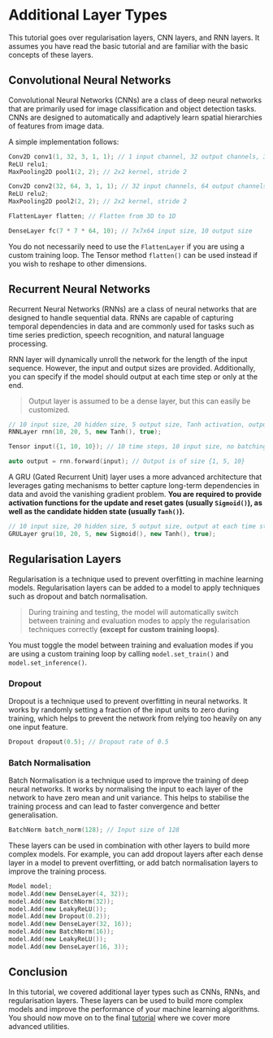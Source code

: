 # Additional Layer Types

This tutorial goes over regularisation layers, CNN layers, and RNN layers. It assumes you have read the basic tutorial and are familiar with the basic concepts of these layers.

## Convolutional Neural Networks

Convolutional Neural Networks (CNNs) are a class of deep neural networks that are primarily used for image classification and object detection tasks. CNNs are designed to automatically and adaptively learn spatial hierarchies of features from image data.

A simple implementation follows:

```cpp
Conv2D conv1(1, 32, 3, 1, 1); // 1 input channel, 32 output channels, 3x3 kernel, stride 1, padding 1
ReLU relu1;
MaxPooling2D pool1(2, 2); // 2x2 kernel, stride 2

Conv2D conv2(32, 64, 3, 1, 1); // 32 input channels, 64 output channels, 3x3 kernel, stride 1, padding 1
ReLU relu2;
MaxPooling2D pool2(2, 2); // 2x2 kernel, stride 2

FlattenLayer flatten; // Flatten from 3D to 1D

DenseLayer fc(7 * 7 * 64, 10); // 7x7x64 input size, 10 output size
```

You do not necessarily need to use the `FlattenLayer` if you are using a custom training loop. The Tensor method `flatten()` can be used instead if you wish to reshape to other dimensions.

## Recurrent Neural Networks

Recurrent Neural Networks (RNNs) are a class of neural networks that are designed to handle sequential data. RNNs are capable of capturing temporal dependencies in data and are commonly used for tasks such as time series prediction, speech recognition, and natural language processing.

RNN layer will dynamically unroll the network for the length of the input sequence. However, the input and output sizes are provided. Additionally, you can specify if the model should output at each time step or only at the end.

> Output layer is assumed to be a dense layer, but this can easily be customized.

```cpp
// 10 input size, 20 hidden size, 5 output size, Tanh activation, output at each time step
RNNLayer rnn(10, 20, 5, new Tanh(), true);

Tensor input({1, 10, 10}); // 10 time steps, 10 input size, no batching

auto output = rnn.forward(input); // Output is of size {1, 5, 10}
```

A GRU (Gated Recurrent Unit) layer uses a more advanced architecture that leverages gating mechanisms to better capture long-term dependencies in data and avoid the vanishing gradient problem. **You are required to provide activation functions for the update and reset gates (usually `Sigmoid()`), as well as the candidate hidden state (usually `Tanh()`).**

```cpp
// 10 input size, 20 hidden size, 5 output size, output at each time step
GRULayer gru(10, 20, 5, new Sigmoid(), new Tanh(), true);
```

## Regularisation Layers

Regularisation is a technique used to prevent overfitting in machine learning models. Regularisation layers can be added to a model to apply techniques such as dropout and batch normalisation.

> During training and testing, the model will automatically switch between training and evaluation modes to apply the regularisation techniques correctly **(except for custom training loops)**.

You must toggle the model between training and evaluation modes if you are using a custom training loop by calling `model.set_train()` and `model.set_inference()`.

### Dropout

Dropout is a technique used to prevent overfitting in neural networks. It works by randomly setting a fraction of the input units to zero during training, which helps to prevent the network from relying too heavily on any one input feature.

```cpp
Dropout dropout(0.5); // Dropout rate of 0.5
```

### Batch Normalisation

Batch Normalisation is a technique used to improve the training of deep neural networks. It works by normalising the input to each layer of the network to have zero mean and unit variance. This helps to stabilise the training process and can lead to faster convergence and better generalisation.

```cpp
BatchNorm batch_norm(128); // Input size of 128
```

These layers can be used in combination with other layers to build more complex models. For example, you can add dropout layers after each dense layer in a model to prevent overfitting, or add batch normalisation layers to improve the training process.

```cpp
Model model;
model.Add(new DenseLayer(4, 32));
model.Add(new BatchNorm(32));
model.Add(new LeakyReLU());
model.Add(new Dropout(0.2));
model.Add(new DenseLayer(32, 16));
model.Add(new BatchNorm(16));
model.Add(new LeakyReLU());
model.Add(new DenseLayer(16, 3));
```

## Conclusion

In this tutorial, we covered additional layer types such as CNNs, RNNs, and regularisation layers. These layers can be used to build more complex models and improve the performance of your machine learning algorithms. You should now move on to the final [tutorial](./utilities.md) where we cover more advanced utilities.
